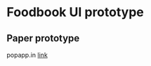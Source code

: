 Foodbook UI prototype
========================

Paper prototype
----------------

popapp.in [link](https://popapp.in/w/projects/560fd28f51b480a07c6115b6/mockups)
